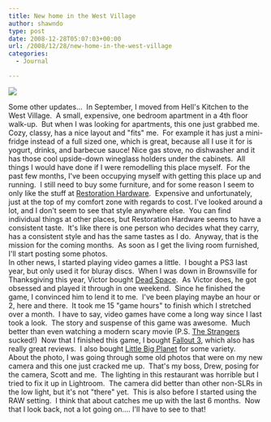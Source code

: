 ```yaml
---
title: New home in the West Village
author: shawndo
type: post
date: 2008-12-28T05:07:03+00:00
url: /2008/12/28/new-home-in-the-west-village
categories:
  - Journal

---
```

![](/images/2008/12/emcdinner.jpg)

Some other updates...  In September, I moved from Hell's Kitchen to the West Village.  A small, expensive, one bedroom apartment in a 4th floor walk-up.  But when I was looking for apartments, this one just grabbed me.   Cozy, classy, has a nice layout and "fits" me.  For example it has just a mini-fridge instead of a full sized one, which is great, because all I use it for is yogurt, drinks, and barbecue sauce! Nice gas stove, no dishwasher and it has those cool upside-down wineglass holders under the cabinets.  All things I would have done if I were remodelling this place myself.  For the past few months, I've been occupying myself with getting this place up and running.  I still need to buy some furniture, and for some reason I seem to only like the stuff at [Restoration Hardware][1].  Expensive and unfortunately, just at the top of my comfort zone with regards to cost. I've looked around a lot, and I don't seem to see that style anywhere else.  You can find individual things at other places, but Restoration Hardware seems to have a consistent taste.  It's like there is one person who decides what they carry, has a consistent style and has the same tastes as I do.  Anyway, that is the mission for the coming months.  As soon as I get the living room furnished, I'll start posting some photos.  
In other news, I started playing video games a little.  I bought a PS3 last year, but only used it for bluray discs.  When I was down in Brownsville for Thanksgiving this year, Victor bought [Dead Space][2].  As Victor does, he got obsessed and played it through in one weekend.  Since he finished the game, I convinced him to lend it to me.  I've been playing maybe an hour or 2, here and there.  It took me 15 "game hours" to finish which I stretched over a month.  I have to say, video games have come a long way since I last took a look.  The story and suspense of this game was awesome.  Much better than even watching a modern scary movie (P.S. [The Strangers][3] sucked!)  Now that I finished this game, I bought [Fallout 3][4], which also has really great reviews.  I also bought [Little Big Planet][5] for some variety.  
About the photo, I was going through some old photos that were on my new camera and this one just cracked me up.  That's my boss, Drew, posing for the camera, Scott and me.  The lighting in this restaurant was horrible but I tried to fix it up in Lightroom.  The camera did better than other non-SLRs in the low light, but it's not "there" yet.  This is also before I started using the RAW setting.  I think that about catches me up with the last 6 months.  Now that I look back, not a lot going on.... I'll have to see to that!

 [1]: http://www.restorationhardware.com
 [2]: http://www.gamespot.com/ps3/action/deadspace/index.html?sid=6200461
 [3]: http://www.apple.com/trailers/universal/thestrangers/
 [4]: http://www.gamespot.com/ps3/rpg/fallout3/index.html?sid=6200091
 [5]: http://www.gamespot.com/ps3/action/littlebigplanet/index.html?sid=6199348
